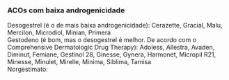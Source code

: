 ### **ACOs com baixa androgenicidade**


Desogestrel (é o de mais baixa androgenicidade): Cerazette, Gracial, Malu, Mercilon, Microdiol, Minian, Primera  
Gestodeno (é bom, mas o desogestrel é melhor. De acordo com o Comprehensive Dermatologic Drug Therapy): Adoless, Allestra, Avaden, Diminut, Femiane, Gestinol 28, Ginesse, Gynera, Harmonet, Micropil R21, Minesse, Minulet, Mirelle, Minima, Siblima, Tamisa  
Norgestimato:

